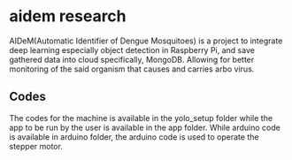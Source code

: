 # aidem research
AIDeM(Automatic Identifier of Dengue Mosquitoes) is a project to integrate deep learning especially object detection in Raspberry Pi, and save gathered data into cloud specifically, MongoDB. Allowing for better monitoring of the said organism that causes and carries arbo virus.

## Codes
The codes for the machine is available in the yolo_setup folder while the app to be run by the user is available in the app folder. While arduino code is available in arduino folder, the arduino code is used to operate the stepper motor.
